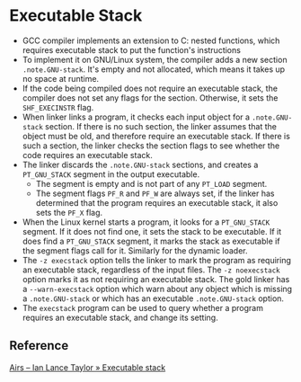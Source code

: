 # Executable Stack
* GCC compiler implements an extension to C: nested functions, which requires executable stack to put the function's
instructions
* To implement it on GNU/Linux system, the compiler adds a new section `.note.GNU-stack`. It's empty and not allocated,
which means it takes up no space at runtime.
* If the code being compiled does not require an executable stack, the compiler does not set any flags for the section.
Otherwise, it sets the `SHF_EXECINSTR` flag.
* When linker links a program, it checks each input object for a `.note.GNU-stack` section. If there is no such section,
the linker assumes that the object must be old, and therefore require an executable stack. If there is such a section,
the linker checks the section flags to see whether the code requires an executable stack.
* The linker discards the `.note.GNU-stack` sections, and creates a `PT_GNU_STACK` segment in the output executable.
    - The segment is empty and is not part of any `PT_LOAD` segment.
    - The segment flags `PF_R` and `PF_W` are always set, if the linker has determined that the program requires an
    executable stack, it also sets the `PF_X` flag.
* When the Linux kernel starts a program, it looks for a `PT_GNU_STACK` segment. If it does not find one, it sets
the stack to be executable. If it does find a `PT_GNU_STACK` segment, it marks the stack as executable if the segment
flags call for it. Similarly for the dynamic loader.
* The `-z execstack` option tells the linker to mark the program as requiring an executable stack, regardless of the
input files. The `-z noexecstack` option marks it as not requiring an executable stack. The gold linker has a
`--warn-execstack` option which warn about any object which is missing a `.note.GNU-stack` or which has an
executable `.note.GNU-stack` option.
* The `execstack` program can be used to query whether a program requires an executable stack, and change its setting.

## Reference
[Airs – Ian Lance Taylor » Executable stack](https://www.airs.com/blog/archives/518)
